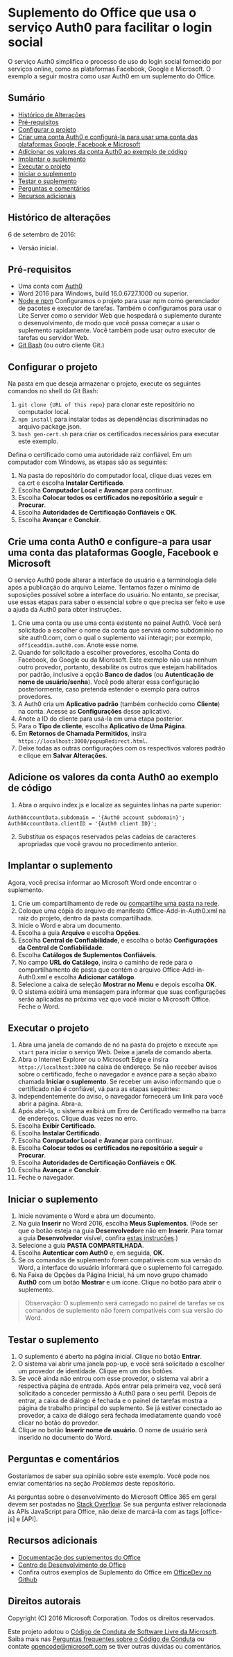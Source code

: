 # <a name="office-add-in-that-uses-the-auth0-service-to-simplify-social-login"></a>Suplemento do Office que usa o serviço Auth0 para facilitar o login social

O serviço Auth0 simplifica o processo de uso do login social fornecido por serviços online, como as plataformas Facebook, Google e Microsoft. O exemplo a seguir mostra como usar Auth0 em um suplemento do Office. 

## <a name="table-of-contents"></a>Sumário
* [Histórico de Alterações](#change-history)
* [Pré-requisitos](#prerequisites)
* [Configurar o projeto](#configure-the-project)
* [Criar uma conta Auth0 e configurá-la para usar uma conta das plataformas Google, Facebook e Microsoft](#create-an-auth0-account-and-configure-it-to-use-google,-facebook,-and-microsoft-account)
* [Adicionar os valores da conta Auth0 ao exemplo de código](#add-your-auth0-account-values-to-the-sample-code)
* [Implantar o suplemento](#deploy-the-add-in)
* [Executar o projeto](#run-the-project)
* [Iniciar o suplemento](#start-the-add-in)
* [Testar o suplemento](#test-the-add-in)
* [Perguntas e comentários](#questions-and-comments)
* [Recursos adicionais](#additional-resources)

## <a name="change-history"></a>Histórico de alterações

6 de setembro de 2016:

* Versão inicial.

## <a name="prerequisites"></a>Pré-requisitos

* Uma conta com [Auth0](https://auth0.com)
* Word 2016 para Windows, build 16.0.6727.1000 ou superior.
* [Node e npm](https://nodejs.org/en/) Configuramos o projeto para usar npm como gerenciador de pacotes e executor de tarefas. Também o configuramos para usar o Lite Server como o servidor Web que hospedará o suplemento durante o desenvolvimento, de modo que você possa começar a usar o suplemento rapidamente. Você também pode usar outro executor de tarefas ou servidor Web.
* [Git Bash](https://git-scm.com/downloads) (ou outro cliente Git.)

## <a name="configure-the-project"></a>Configurar o projeto

Na pasta em que deseja armazenar o projeto, execute os seguintes comandos no shell do Git Bash:

1. ```git clone {URL of this repo}``` para clonar este repositório no computador local.
2. ```npm install``` para instalar todas as dependências discriminadas no arquivo package.json.
3. ```bash gen-cert.sh``` para criar os certificados necessários para executar este exemplo. 

Defina o certificado como uma autoridade raiz confiável. Em um computador com Windows, as etapas são as seguintes:

1. Na pasta do repositório do computador local, clique duas vezes em ca.crt e escolha **Instalar Certificado**. 
2. Escolha **Computador Local** e **Avançar** para continuar. 
3. Escolha **Colocar todos os certificados no repositório a seguir** e **Procurar**.
4. Escolha **Autoridades de Certificação Confiáveis** e **OK**. 
5. Escolha **Avançar** e **Concluir**. 

## <a name="create-an-auth0-account-and-configure-it-to-use-google-facebook-and-microsoft-account"></a>Crie uma conta Auth0 e configure-a para usar uma conta das plataformas Google, Facebook e Microsoft

O serviço Auth0 pode alterar a interface do usuário e a terminologia dele após a publicação do arquivo Leiame. Tentamos fazer o mínimo de suposições possível sobre a interface do usuário. No entanto, se precisar, use essas etapas para saber o essencial sobre o que precisa ser feito e use a ajuda da Auth0 para obter instruções.

1. Crie uma conta ou use uma conta existente no painel Auth0. Você será solicitado a escolher o nome da conta que servirá como subdomínio no site auth0.com, com o qual o suplemento vai interagir; por exemplo, `officeaddin.auth0.com`. Anote esse nome.
2. Quando for solicitado a escolher provedores, escolha Conta do Facebook, do Google ou da Microsoft. Este exemplo não usa nenhum outro provedor, portanto, desabilite os outros que estejam habilitados por padrão, inclusive a opção **Banco de dados** (ou **Autenticação de nome de usuário/senha**). Você pode alterar essa configuração posteriormente, caso pretenda estender o exemplo para outros provedores.
3. A Auth0 cria um **Aplicativo padrão** (também conhecido como **Cliente**) na conta. Acesse as **Configurações** desse aplicativo.
4. Anote a ID do cliente para usá-la em uma etapa posterior.
5. Para o **Tipo de cliente**, escolha **Aplicativo de Uma Página**. 
6. Em **Retornos de Chamada Permitidos**, insira `https://localhost:3000/popupRedirect.html`.
7. Deixe todas as outras configurações com os respectivos valores padrão e clique em **Salvar Alterações**.

## <a name="add-your-auth0-account-values-to-the-sample-code"></a>Adicione os valores da conta Auth0 ao exemplo de código

1. Abra o arquivo index.js e localize as seguintes linhas na parte superior:
```
Auth0AccountData.subdomain = '{Auth0 account subdomain}';
Auth0AccountData.clientID = '{Auth0 client ID}';
```
2. Substitua os espaços reservados pelas cadeias de caracteres apropriadas que você gravou no procedimento anterior.

## <a name="deploy-the-add-in"></a>Implantar o suplemento

Agora, você precisa informar ao Microsoft Word onde encontrar o suplemento.

1. Crie um compartilhamento de rede ou [compartilhe uma pasta na rede](https://technet.microsoft.com/pt-br/library/cc770880.aspx).
2. Coloque uma cópia do arquivo de manifesto Office-Add-in-Auth0.xml na raiz do projeto, dentro da pasta compartilhada.
3. Inicie o Word e abra um documento.
4. Escolha a guia **Arquivo** e escolha **Opções**.
5. Escolha **Central de Confiabilidade**, e escolha o botão **Configurações da Central de Confiabilidade**.
6. Escolha **Catálogos de Suplementos Confiáveis**.
7. No campo **URL do Catálogo**, insira o caminho de rede para o compartilhamento de pasta que contém o arquivo Office-Add-in-Auth0.xml e escolha **Adicionar catálogo**.
8. Selecione a caixa de seleção **Mostrar no Menu** e depois escolha **OK**.
9. O sistema exibirá uma mensagem para informar que suas configurações serão aplicadas na próxima vez que você iniciar o Microsoft Office. Feche o Word.

## <a name="run-the-project"></a>Executar o projeto

1. Abra uma janela de comando de nó na pasta do projeto e execute ```npm start``` para iniciar o serviço Web. Deixe a janela de comando aberta.
2. Abra o Internet Explorer ou o Microsoft Edge e insira ```https://localhost:3000``` na caixa de endereço. Se não receber avisos sobre o certificado, feche o navegador e avance para a seção abaixo chamada **Iniciar o suplemento**. Se receber um aviso informando que o certificado não é confiável, vá para as etapas seguintes:
3. Independentemente do aviso, o navegador fornecerá um link para você abrir a página. Abra-a.
4. Após abri-la, o sistema exibirá um Erro de Certificado vermelho na barra de endereços. Clique duas vezes no erro.
5. Escolha **Exibir Certificado**.
5. Escolha **Instalar Certificado**.
4. Escolha **Computador Local** e **Avançar** para continuar. 
3. Escolha **Colocar todos os certificados no repositório a seguir** e **Procurar**.
4. Escolha **Autoridades de Certificação Confiáveis** e **OK**. 
5. Escolha **Avançar** e **Concluir**.
6. Feche o navegador.

## <a name="start-the-add-in"></a>Iniciar o suplemento

1. Inicie novamente o Word e abra um documento.
2. Na guia **Inserir** no Word 2016, escolha **Meus Suplementos**. (Pode ser que o botão esteja na guia **Desenvolvedor**e não em **Inserir**. Para tornar a guia **Desenvolvedor** visível, confira [estas instruções](https://support.office.com/pt-br/article/Show-the-Developer-tab-E1192344-5E56-4D45-931B-E5FD9BEA2D45).)
3. Selecione a guia **PASTA COMPARTILHADA**.
4. Escolha **Autenticar com Auth0** e, em seguida, **OK**.
5. Se os comandos de suplemento forem compatíveis com sua versão do Word, a interface do usuário informará que o suplemento foi carregado.
6. Na Faixa de Opções da Página Inicial, há um novo grupo chamado **Auth0** com um botão **Mostrar** e um ícone. Clique no botão para abrir o suplemento.

 > Observação: O suplemento será carregado no painel de tarefas se os comandos de suplemento não forem compatíveis com sua versão do Word.

## <a name="test-the-add-in"></a>Testar o suplemento

1. O suplemento é aberto na página inicial. Clique no botão **Entrar**.
2. O sistema vai abrir uma janela pop-up, e você será solicitado a escolher um provedor de identidade. Clique em um dos botões. 
3. Se você ainda não entrou com esse provedor, o sistema vai abrir a respectiva página de entrada. Após entrar pela primeira vez, você será solicitado a conceder permissão à Auth0 para o seu perfil. Depois de entrar, a caixa de diálogo é fechada e o painel de tarefas mostra a página de trabalho principal do suplemento. Se já estiver conectado ao provedor, a caixa de diálogo será fechada imediatamente quando você clicar no botão do provedor.
4. Clique no botão **Inserir nome de usuário**. O nome de usuário será inserido no documento do Word.

## <a name="questions-and-comments"></a>Perguntas e comentários

Gostaríamos de saber sua opinião sobre este exemplo. Você pode nos enviar comentários na seção *Problemas* deste repositório.

As perguntas sobre o desenvolvimento do Microsoft Office 365 em geral devem ser postadas no [Stack Overflow](http://stackoverflow.com/questions/tagged/office-js+API). Se sua pergunta estiver relacionada às APIs JavaScript para Office, não deixe de marcá-la com as tags [office-js] e [API].

## <a name="additional-resources"></a>Recursos adicionais

* 
  [Documentação dos suplementos do Office](https://msdn.microsoft.com/pt-br/library/office/jj220060.aspx)
* [Centro de Desenvolvimento do Office](http://dev.office.com/)
* Confira outros exemplos de Suplemento do Office em [OfficeDev no Github](https://github.com/officedev)

## <a name="copyright"></a>Direitos autorais
Copyright (C) 2016 Microsoft Corporation. Todos os direitos reservados.



Este projeto adotou o [Código de Conduta de Software Livre da Microsoft](https://opensource.microsoft.com/codeofconduct/). Saiba mais nas [Perguntas frequentes sobre o Código de Conduta](https://opensource.microsoft.com/codeofconduct/faq/) ou contate [opencode@microsoft.com](mailto:opencode@microsoft.com) se tiver outras dúvidas ou comentários.
